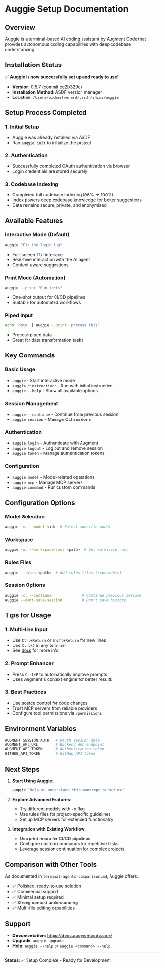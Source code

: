 # Auggie Setup Documentation

## Overview

Auggie is a terminal-based AI coding assistant by Augment Code that provides autonomous coding capabilities with deep codebase understanding.

## Installation Status

✅ **Auggie is now successfully set up and ready to use!**

- **Version**: 0.5.7 (commit cc2b329c)
- **Installation Method**: ASDF version manager
- **Location**: `/Users/michaelmenard/.asdf/shims/auggie`

## Setup Process Completed

### 1. Initial Setup
- Auggie was already installed via ASDF
- Ran `auggie init` to initialize the project

### 2. Authentication
- Successfully completed OAuth authentication via browser
- Login credentials are stored securely

### 3. Codebase Indexing
- Completed full codebase indexing (98% → 100%)
- Index powers deep codebase knowledge for better suggestions
- Data remains secure, private, and anonymized

## Available Features

### Interactive Mode (Default)
```bash
auggie "Fix the login bug"
```
- Full-screen TUI interface
- Real-time interaction with the AI agent
- Context-aware suggestions

### Print Mode (Automation)
```bash
auggie --print "Run tests"
```
- One-shot output for CI/CD pipelines
- Suitable for automated workflows

### Piped Input
```bash
echo 'data' | auggie --print 'process this'
```
- Process piped data
- Great for data transformation tasks

## Key Commands

### Basic Usage
- `auggie` - Start interactive mode
- `auggie "instruction"` - Run with initial instruction
- `auggie --help` - Show all available options

### Session Management
- `auggie --continue` - Continue from previous session
- `auggie session` - Manage CLI sessions

### Authentication
- `auggie login` - Authenticate with Augment
- `auggie logout` - Log out and remove session
- `auggie token` - Manage authentication tokens

### Configuration
- `auggie model` - Model-related operations
- `auggie mcp` - Manage MCP servers
- `auggie command` - Run custom commands

## Configuration Options

### Model Selection
```bash
auggie -m, --model <id>  # Select specific model
```

### Workspace
```bash
auggie -w, --workspace-root <path>  # Set workspace root
```

### Rules Files
```bash
auggie --rules <path>  # Add rules files (repeatable)
```

### Session Options
```bash
auggie -c, --continue              # Continue previous session
auggie --dont-save-session         # Don't save history
```

## Tips for Usage

### 1. Multi-line Input
- Use `Ctrl+Return` or `Shift+Return` for new lines
- Use `Ctrl+J` in any terminal
- See [docs](https://docs.augmentcode.com/cli) for more info

### 2. Prompt Enhancer
- Press `Ctrl+P` to automatically improve prompts
- Uses Augment's context engine for better results

### 3. Best Practices
- Use source control for code changes
- Trust MCP servers from reliable providers
- Configure tool permissions via `/permissions`

## Environment Variables

```bash
AUGMENT_SESSION_AUTH   # OAuth session data
AUGMENT_API_URL        # Backend API endpoint  
AUGMENT_API_TOKEN      # Authentication token
GITHUB_API_TOKEN       # GitHub API token
```

## Next Steps

1. **Start Using Auggie**:
   ```bash
   auggie "Help me understand this monorepo structure"
   ```

2. **Explore Advanced Features**:
   - Try different models with `-m` flag
   - Use rules files for project-specific guidelines
   - Set up MCP servers for extended functionality

3. **Integration with Existing Workflow**:
   - Use print mode for CI/CD pipelines
   - Configure custom commands for repetitive tasks
   - Leverage session continuation for complex projects

## Comparison with Other Tools

As documented in `terminal-agents-comparison.md`, Auggie offers:
- ✅ Polished, ready-to-use solution
- ✅ Commercial support
- ✅ Minimal setup required
- ✅ Strong context understanding
- ✅ Multi-file editing capabilities

## Support

- **Documentation**: https://docs.augmentcode.com/
- **Upgrade**: `auggie upgrade`
- **Help**: `auggie --help` or `auggie <command> --help`

---

**Status**: ✅ Setup Complete - Ready for Development!
